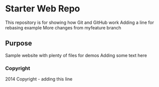 # Starter Web Repo

This repository is for showing how Git and GitHub work
Adding a line for rebasing example
More changes from myfeature branch

## Purpose

Sample website with plenty of files for demos
Adding some text here

### Copyright

2014 Copyright - adding this line
